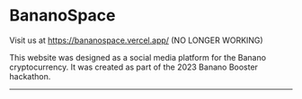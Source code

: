 # BananoSpace

Visit us at https://bananospace.vercel.app/  (NO LONGER WORKING)

This website was designed as a social media platform for the Banano cryptocurrency. It was created as part of the 2023 Banano Booster hackathon.


-----

